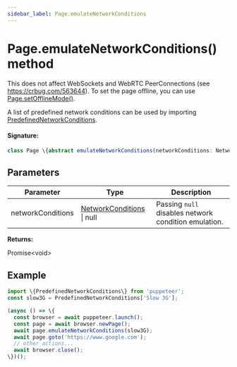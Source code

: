 ```yaml
---
sidebar_label: Page.emulateNetworkConditions
---
```


# Page.emulateNetworkConditions() method

This does not affect WebSockets and WebRTC PeerConnections (see https://crbug.com/563644). To set the page offline, you can use [Page.setOfflineMode()](./puppeteer.page.setofflinemode.md).

A list of predefined network conditions can be used by importing [PredefinedNetworkConditions](./puppeteer.predefinednetworkconditions.md).

#### Signature:

```typescript
class Page \{abstract emulateNetworkConditions(networkConditions: NetworkConditions | null): Promise<void>;\}
```

## Parameters

| Parameter         | Type                                                          | Description                                                     |
| ----------------- | ------------------------------------------------------------- | --------------------------------------------------------------- |
| networkConditions | [NetworkConditions](./puppeteer.networkconditions.md) \| null | Passing <code>null</code> disables network condition emulation. |

**Returns:**

Promise&lt;void&gt;

## Example

```ts
import \{PredefinedNetworkConditions\} from 'puppeteer';
const slow3G = PredefinedNetworkConditions['Slow 3G'];

(async () => \{
  const browser = await puppeteer.launch();
  const page = await browser.newPage();
  await page.emulateNetworkConditions(slow3G);
  await page.goto('https://www.google.com');
  // other actions...
  await browser.close();
\})();
```
